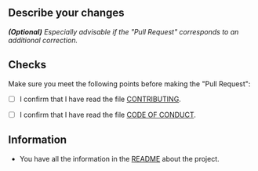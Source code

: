## Describe your changes

**_(Optional)_** _Especially advisable if the "Pull Request" corresponds to an additional correction._

## Checks

Make sure you meet the following points before making the "Pull Request":

- [ ] I confirm that I have read the file [CONTRIBUTING](https://github.com/avilesxd/api-flask/blob/main/CONTRIBUTING.md).

- [ ] I confirm that I have read the file [CODE OF CONDUCT](https://github.com/avilesxd/api-flask/blob/main/CODE_OF_CONDUCT.md).

## Information

- You have all the information in the [README](https://github.com/avilesxd/api-flask/blob/main/README.md) about the project.
